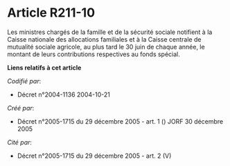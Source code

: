 # Article R211-10

Les ministres chargés de la famille et de la sécurité sociale notifient à la Caisse nationale des allocations familiales et à
la Caisse centrale de mutualité sociale agricole, au plus tard le 30 juin de chaque année, le montant de leurs contributions
respectives au fonds spécial.

**Liens relatifs à cet article**

_Codifié par_:

  - Décret n°2004-1136 2004-10-21

_Créé par_:

  - Décret n°2005-1715 du 29 décembre 2005 - art. 1 () JORF 30 décembre 2005

_Cité par_:

  - Décret n°2005-1715 du 29 décembre 2005 - art. 2 (V)
